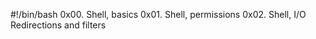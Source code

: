 #!/bin/bash
0x00. Shell, basics
0x01. Shell, permissions
0x02. Shell, I/O Redirections and filters

